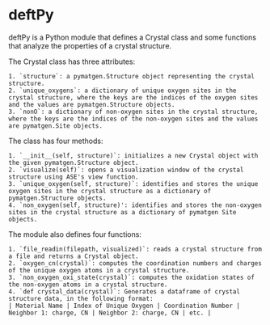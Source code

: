 # deftPy

deftPy is a Python module that defines a Crystal class and some functions that analyze the properties of a crystal structure. 

The Crystal class has three attributes:

    1. `structure`: a pymatgen.Structure object representing the crystal structure.
    2. `unique_oxygens`: a dictionary of unique oxygen sites in the crystal structure, where the keys are the indices of the oxygen sites and the values are pymatgen.Structure objects.
    3. `nonO`: a dictionary of non-oxygen sites in the crystal structure, where the keys are the indices of the non-oxygen sites and the values are pymatgen.Site objects.
    
The class has four methods:

    1. `__init__(self, structure)`: initializes a new Crystal object with the given pymatgen.Structure object.
    2. `visualize(self)`: opens a visualization window of the crystal structure using ASE's view function.
    3. `unique_oxygen(self, structure)`: identifies and stores the unique oxygen sites in the crystal structure as a dictionary of pymatgen.Structure objects.
    4. `non_oxygen(self, structure)': identifies and stores the non-oxygen sites in the crystal structure as a dictionary of pymatgen Site objects.

    
The module also defines four functions:

    1. `file_readin(filepath, visualized)`: reads a crystal structure from a file and returns a Crystal object.
    2. `oxygen_cn(crystal)`: computes the coordination numbers and charges of the unique oxygen atoms in a crystal structure.
    3. `non_oxygen_oxi_state(crystal)`: computes the oxidation states of the non-oxygen atoms in a crystal structure.
    4. `def crystal_data(crystal)`: Generates a dataframe of crystal structure data, in the following format: 
    | Material Name | Index of Unique Oxygen | Coordination Number | Neighbor 1: charge, CN | Neighbor 2: charge, CN | etc. | 
    
    
